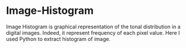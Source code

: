 # Image-Histogram
 Image Histogram is graphical representation of the tonal distribution in a digital images. Indeed, it represent frequency of each pixel value. Here I used Python to extract histogram of image. 

